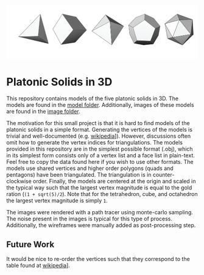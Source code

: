 ![alt text][header]

[header]: https://github.com/thinks/platonic-solids/blob/master/images/collection.png "Platonic Solids in 3D"

# Platonic Solids in 3D
This repository contains models of the five platonic solids in 3D. The models are found in the [model folder](https://github.com/thinks/platonic-solids/tree/master/models). Additionally, images of these models are found in the [image folder](https://github.com/thinks/platonic-solids/tree/master/images).

The motivation for this small project is that it is hard to find models of the platonic solids in a simple format. Generating the vertices of the models is trivial and well-documented (e.g. [wikipedia](https://en.wikipedia.org/wiki/Platonic_solid)]). However, discussions often omit how to generate the vertex indices for triangulations. The models provided in this repository are in the simplest possible format (.obj), which in its simplest form consists only of a vertex list and a face list in plain-text. Feel free to copy the data found here if you wish to use other formats. The models use shared vertices and higher order polygons (quads and pentagons) have been triangulated. The triangulation is in counter-clockwise order. Finally, the models are centered at the origin and scaled in the typical way such that the largest vertex magnitude is equal to the gold ration (`(1 + sqrt(5)/2`). Note that for the tetrahedron, cube, and octahedron the largest vertex magnitude is simply `1`.

The images were rendered with a path tracer using monte-carlo sampling. The noise present in the images is typical for this type of process. Additionally, the wireframes were manually added as post-processing step. 

## Future Work
It would be nice to re-order the vertices such that they correspond to the table found at [wikipedia](https://en.wikipedia.org/wiki/Platonic_solid)].
